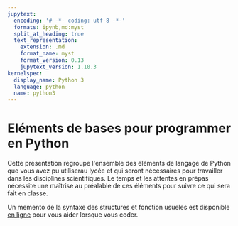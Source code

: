 ```yaml
---
jupytext:
  encoding: '# -*- coding: utf-8 -*-'
  formats: ipynb,md:myst
  split_at_heading: true
  text_representation:
    extension: .md
    format_name: myst
    format_version: 0.13
    jupytext_version: 1.10.3
kernelspec:
  display_name: Python 3
  language: python
  name: python3
---
```


# Eléments de bases pour programmer en Python

Cette présentation regroupe l'ensemble des éléments de langage de Python que vous avez pu utiliserau lycée et qui seront nécessaires pour travailler dans les disciplines scientifiques. Le temps et les attentes en prépas nécessite une maîtrise au préalable de ces éléments pour suivre ce qui sera fait en classe.

Un memento de la syntaxe des structures et fonction usueles est disponible [en ligne](https://github.com/pcsi3physiquestan/donnees_exp/blob/main/poster_python.pdf?raw=true) pour vous aider lorsque vous coder.
